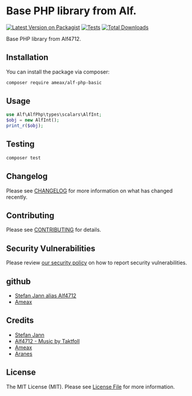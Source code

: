 # Base PHP library from Alf.

[![Latest Version on Packagist](https://img.shields.io/packagist/v/ameax/alf-php-basic.svg?style=flat-square)](https://packagist.org/packages/ameax/alf-php-basic)
[![Tests](https://github.com/ameax/alf-php-basic/actions/workflows/run-tests.yml/badge.svg?branch=main)](https://github.com/ameax/alf-php-basic/actions/workflows/run-tests.yml)
[![Total Downloads](https://img.shields.io/packagist/dt/ameax/alf-php-basic.svg?style=flat-square)](https://packagist.org/packages/ameax/alf-php-basic)

Base PHP library from Alf4712.

## Installation

You can install the package via composer:

```bash
composer require ameax/alf-php-basic
```

## Usage

```php
use Alf\AlfPhp\types\scalars\AlfInt;
$obj = new AlfInt();
print_r($obj);
```

## Testing

```bash
composer test
```

## Changelog

Please see [CHANGELOG](CHANGELOG.md) for more information on what has changed recently.

## Contributing

Please see [CONTRIBUTING](.github/CONTRIBUTING.md) for details.

## Security Vulnerabilities

Please review [our security policy](../../security/policy) on how to report security vulnerabilities.

## github

- [Stefan Jann alias Alf4712](https://github.com/alf4712)
- [Ameax](https://github.com/ameax)

## Credits

- [Stefan Jann](https://www.stefanjann.de)
- [Alf4712 - Music by Taktfoll](https://www.taktfoll.de)
- [Ameax](https://www.ameax.de)
- [Aranes](https://www.aranes.de)

## License

The MIT License (MIT). Please see [License File](LICENSE.md) for more information.
